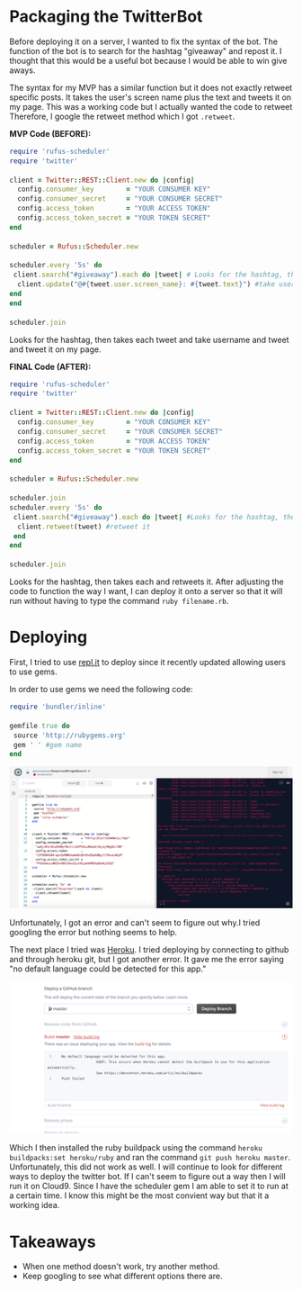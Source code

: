 # Packaging the TwitterBot
Before deploying it on a server, I wanted to fix the syntax of the bot. The function of the bot is to search for the hashtag "giveaway" and repost it. I thought that this would be a useful bot because I would be able to win give aways.

The syntax for my MVP has a similar function but it does not exactly retweet specific posts. It takes the user's screen name plus the text and tweets it on my page. This was a working code but I actually wanted the code to retweet Therefore, I google the retweet method which I got `.retweet`. 

**MVP Code (BEFORE):**

``` ruby 
require 'rufus-scheduler'
require 'twitter'

client = Twitter::REST::Client.new do |config|
  config.consumer_key        = "YOUR CONSUMER KEY"
  config.consumer_secret     = "YOUR CONSUMER SECRET"
  config.access_token        = "YOUR ACCESS TOKEN"
  config.access_token_secret = "YOUR TOKEN SECRET"
end

scheduler = Rufus::Scheduler.new

scheduler.every '5s' do
 client.search("#giveaway").each do |tweet| # Looks for the hashtag, then takes each
  client.update("@#{tweet.user.screen_name}: #{tweet.text}") #take username and tweet and tweet it on my page 
end
end

scheduler.join
```
Looks for the hashtag, then takes each tweet and take username and tweet and tweet it on my page. 

**FINAL Code (AFTER):**

``` ruby 
require 'rufus-scheduler'
require 'twitter'

client = Twitter::REST::Client.new do |config|
  config.consumer_key        = "YOUR CONSUMER KEY"
  config.consumer_secret     = "YOUR CONSUMER SECRET"
  config.access_token        = "YOUR ACCESS TOKEN"
  config.access_token_secret = "YOUR TOKEN SECRET"
end

scheduler = Rufus::Scheduler.new

scheduler.join
scheduler.every '5s' do 
 client.search("#giveaway").each do |tweet| #Looks for the hashtag, then takes each 
  client.retweet(tweet) #retweet it
 end 
end 

scheduler.join
```
Looks for the hashtag, then takes each and retweets it. 
After adjusting the code to function the way I want, I can deploy it onto a server so that it will run without having to type the command `ruby filename.rb`. 

# Deploying 

First, I tried to use [repl.it](https://repl.it/) to deploy since it recently updated allowing users to use gems.

In order to use gems we need the following code: 
```ruby
require 'bundler/inline'

gemfile true do 
 source 'http://rubygems.org'
 gem ' ' #gem name 
end
```

[<img src="../images/repl.png">](https://repl.it/repls/SurprisedRingedSearch)

Unfortunately, I got an error and can't seem to figure out why.I tried googling the error but nothing seems to help. 

The next place I tried was [Heroku](https://dashboard.heroku.com/apps). I tried deploying by connecting to github and through heroku git, but I got another error. It gave me the error saying "no default language could be detected for this app."

<img src="../images/heroku-error.png">

Which I then installed the ruby buildpack using the command `heroku buildpacks:set heroku/ruby` and ran the command `git push heroku master`. Unfortunately, this did not work as well. I will continue to look for different ways to deploy the twitter bot. If I can't seem to figure out a way then I will run it on Cloud9. Since I have the scheduler gem I am able to set it to run at a certain time. I know this might be the most convient way but that it a working idea. 

# Takeaways
- When one method doesn't work, try another method. 
- Keep googling to see what different options there are.  
